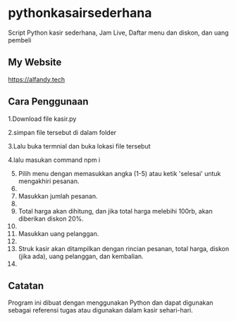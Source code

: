 # pythonkasairsederhana
Script Python kasir sederhana, Jam Live, Daftar menu dan diskon, dan uang pembeli

## My Website
https://alfandy.tech

## Cara Penggunaan

1.Download file kasir.py

2.simpan file tersebut di dalam folder

3.Lalu buka termnial dan buka lokasi file tersebut

4.lalu masukan command npm i

5. Pilih menu dengan memasukkan angka (1-5) atau ketik 'selesai' untuk mengakhiri pesanan.
6. 
7. Masukkan jumlah pesanan.
8. 
9. Total harga akan dihitung, dan jika total harga melebihi 100rb, akan diberikan diskon 20%.
10. 
11. Masukkan uang pelanggan.
12. 
13. Struk kasir akan ditampilkan dengan rincian pesanan, total harga, diskon (jika ada), uang pelanggan, dan kembalian.
14. 

## Catatan


Program ini dibuat dengan menggunakan Python dan dapat digunakan sebagai referensi tugas atau digunakan dalam kasir sehari-hari.












